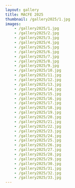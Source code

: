 ```yaml
---
layout: gallery
title: MACFE 2025
thumbnail: /gallery2025/1.jpg
images:
    - /gallery2025/1.jpg
    - /gallery2025/2.jpg
    - /gallery2025/3.jpg
    - /gallery2025/4.jpg
    - /gallery2025/5.jpg
    - /gallery2025/6.jpg
    - /gallery2025/7.jpg
    - /gallery2025/8.jpg
    - /gallery2025/9.jpg
    - /gallery2025/10.jpg
    - /gallery2025/11.jpg
    - /gallery2025/12.jpg
    - /gallery2025/13.jpg
    - /gallery2025/14.jpg
    - /gallery2025/15.jpg
    - /gallery2025/16.jpg
    - /gallery2025/17.jpg
    - /gallery2025/18.jpg
    - /gallery2025/19.jpg
    - /gallery2025/20.jpg
    - /gallery2025/21.jpg
    - /gallery2025/22.jpg
    - /gallery2025/23.jpg
    - /gallery2025/24.jpg
    - /gallery2025/25.jpg
    - /gallery2025/26.jpg
    - /gallery2025/27.jpg
    - /gallery2025/28.jpg
    - /gallery2025/29.jpg
    - /gallery2025/30.jpg
    - /gallery2025/31.jpg
    - /gallery2025/32.jpg
    - /gallery2025/33.jpg
---
```


<head>
    <link href="/lightboxCSS/lightbox.css" rel="stylesheet" />
</head>

<script src="/lightboxJS/lightbox-plus-jquery.js"></script>

<script> src="/lightboxJS/lightbox.js"</script>

<script>
    lightbox.option({
        'fadeDuration': 200,
        'imageFadeDuration': 200,
        'resizeDuration': 200,
        'alwaysShowNavOnTouchDevices': true,
        'showImageNumberLabel': false,
        'fitImagesInViewport': true
    })
</script>

<style>
.masonry-grid {
  display: grid;
  grid-template-columns: repeat(auto-fill, minmax(200px, 1fr));
  grid-auto-rows: 1px;
  gap: 10px;
}
.masonry-item {
  break-inside: avoid;
}
.masonry-item img {
  width: 100%;
  height: auto;
  display: block;
  border-radius: 6px;
}
.masonry-item a img:hover {
  transform: scale(1.05);
  box-shadow: 0 4px 12px rgba(0, 0, 0, 0.2);
}
</style>

<script>
function resizeAllMasonryGrids() {
  document.querySelectorAll(".masonry-grid").forEach(grid => {
    const rowHeight = 1;
    const rowGap = parseInt(getComputedStyle(grid).getPropertyValue("gap"));

    grid.querySelectorAll(".masonry-item").forEach(item => {
      const img = item.querySelector("img");
      if (!img.complete) {
        img.addEventListener("load", () => resizeItem(item, grid, rowHeight, rowGap));
      } else {
        resizeItem(item, grid, rowHeight, rowGap);
      }
    });
  });
}
function resizeItem(item, grid, rowHeight, rowGap) {
  const content = item.querySelector("img");
  const height = content.getBoundingClientRect().height;
  const span = Math.ceil((height + rowGap) / (rowHeight + rowGap));
  item.style.gridRowEnd = `span ${span}`;
}

window.addEventListener("load", resizeAllMasonryGrids);
window.addEventListener("resize", resizeAllMasonryGrids);
</script>










